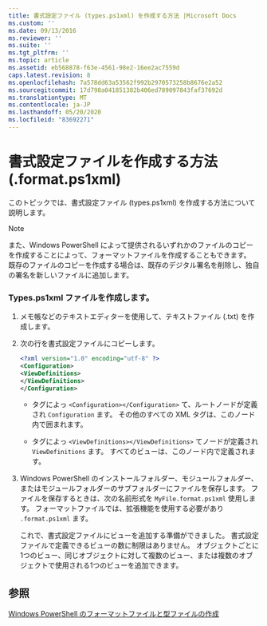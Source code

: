 ```yaml
---
title: 書式設定ファイル (types.ps1xml) を作成する方法 |Microsoft Docs
ms.custom: ''
ms.date: 09/13/2016
ms.reviewer: ''
ms.suite: ''
ms.tgt_pltfrm: ''
ms.topic: article
ms.assetid: eb568878-f63e-4561-98e2-16ee2ac7559d
caps.latest.revision: 8
ms.openlocfilehash: 7a578dd63a53562f992b2970573258b8676e2a52
ms.sourcegitcommit: 17d798a041851382b406ed789097843faf37692d
ms.translationtype: MT
ms.contentlocale: ja-JP
ms.lasthandoff: 05/20/2020
ms.locfileid: "83692271"
---
```

# <a name="how-to-create-a-formatting-file-formatps1xml"></a>書式設定ファイルを作成する方法 (.format.ps1xml)

このトピックでは、書式設定ファイル (types.ps1xml) を作成する方法について説明します。

> [!NOTE]
> また、Windows PowerShell によって提供されるいずれかのファイルのコピーを作成することによって、フォーマットファイルを作成することもできます。 既存のファイルのコピーを作成する場合は、既存のデジタル署名を削除し、独自の署名を新しいファイルに追加します。

### <a name="to-create-a-formatps1xml-file"></a>Types.ps1xml ファイルを作成します。

1. メモ帳などのテキストエディターを使用して、テキストファイル (.txt) を作成します。

2. 次の行を書式設定ファイルにコピーします。

   ```xml
   <?xml version="1.0" encoding="utf-8" ?>
   <Configuration>
   <ViewDefinitions>
   </ViewDefinitions>
   </Configuration>
   ```

   - タグによっ `<Configuration></Configuration>` て、ルートノードが定義され `Configuration` ます。 その他のすべての XML タグは、このノード内で囲まれます。

   - タグによっ `<ViewDefinitions></ViewDefinitions>` てノードが定義され `ViewDefinitions` ます。 すべてのビューは、このノード内で定義されます。

3. Windows PowerShell のインストールフォルダー、モジュールフォルダー、またはモジュールフォルダーのサブフォルダーにファイルを保存します。 ファイルを保存するときは、次の名前形式を `MyFile.format.ps1xml` 使用します。 フォーマットファイルでは、拡張機能を使用する必要があり `.format.ps1xml` ます。

   これで、書式設定ファイルにビューを追加する準備ができました。 書式設定ファイルで定義できるビューの数に制限はありません。 オブジェクトごとに1つのビュー、同じオブジェクトに対して複数のビュー、または複数のオブジェクトで使用される1つのビューを追加できます。

## <a name="see-also"></a>参照

[Windows PowerShell のフォーマットファイルと型ファイルの作成](./writing-a-powershell-formatting-file.md)
